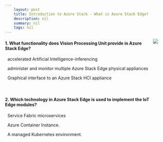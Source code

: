 ```yaml
---
    layout: post
    title: Introduction to Azure Stack - What is Azure Stack Edge?
    description: nil
    summary: nil
    tags: nil
---
```



 <a target="_blank" href="https://docs.microsoft.com/en-us/learn/modules/intro-to-azure-stack/5-azure-stack-edge/"><i class="fas fa-external-link-alt"></i> </a>
 <img align="right" src="https://docs.microsoft.com/en-us/learn/achievements/intro-to-azure-stack.svg">
####  1. What functionality does Vision Processing Unit provide in Azure Stack Edge?


<i class='fas fa-check-square' style='color: Dodgerblue;'></i> &nbsp;&nbsp;accelerated Artificial Intelligence-inferencing

<i class='far fa-square'></i> &nbsp;&nbsp;administer and monitor multiple Azure Stack Edge physical appliances

<i class='far fa-square'></i> &nbsp;&nbsp;Graphical interface to an Azure Stack HCI appliance
<br />
<br />
<br />

####  2. Which technology in Azure Stack Edge is used to implement the IoT Edge modules?


<i class='far fa-square'></i> &nbsp;&nbsp;Service Fabric microservices

<i class='far fa-square'></i> &nbsp;&nbsp;Azure Container Instance.

<i class='fas fa-check-square' style='color: Dodgerblue;'></i> &nbsp;&nbsp;A managed Kubernetes environment.
<br />
<br />
<br />
